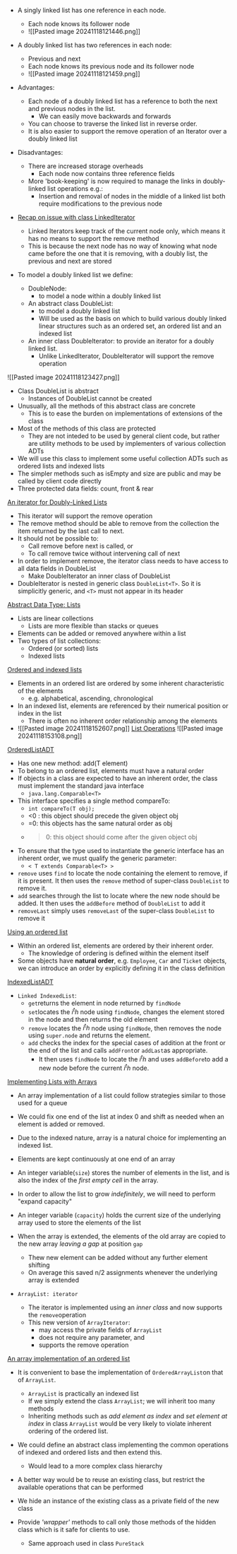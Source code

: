 - A singly linked list has one reference in each node.
	- Each node knows its follower node
	- ![[Pasted image 20241118121446.png]]

- A doubly linked list has two references in each node:
	- Previous and next
	- Each node knows its previous node and its follower node
	- ![[Pasted image 20241118121459.png]]
- Advantages:
	- Each node of a doubly linked list has a reference to both the next and previous nodes in the list.
		- We can easily move backwards and forwards
	- You can choose to traverse the linked list in reverse order.
	- It is also easier to support the remove operation of an Iterator over a doubly linked list

- Disadvantages:
	- There are increased storage overheads
		- Each node now contains three reference fields
	- More 'book-keeping' is now required to manage the links in doubly-linked list operations e.g.:
		- Insertion and removal of nodes in the middle of a linked list both require modifications to the previous node

- <u>Recap on issue with class LinkedIterator</u>
	- Linked Iterators keep track of the current node only, which means it has no means to support the remove method 
	- This is because the next node has no way of knowing what node came before the one that it is removing, with a doubly list, the previous and next are stored

- To model a doubly linked list we define:
	- DoubleNode: 
		- to model a node within a doubly linked list
	- An abstract class DoubleList:
		- to model a doubly linked list
		- Will be used as the basis on which to build various doubly linked linear structures such as an ordered set, an ordered list and an indexed list
	- An inner class DoubleIterator: to provide an iterator for a doubly linked list.
		- Unlike LinkedIterator, DoubleIterator will support the remove operation

![[Pasted image 20241118123427.png]]

- Class DoubleList is abstract
	- Instances of DoubleList cannot be created
- Unusually, all the methods of this abstract class are concrete
	- This is to ease the burden on implementations of extensions of the class
- Most of the methods of this class are protected
	- They are not inteded to be used by general client code, but rather are utility methods to be used by implementers of various collection ADTs
- We will use this class to implement some useful collection ADTs such as ordered lists and indexed lists
- The simpler methods such as isEmpty and size are public and may be called by client code directly
- Three protected data fields: count, front & rear


<u>An iterator for Doubly-Linked Lists</u>
- This iterator will support the remove operation
- The remove method should be able to remove from the collection the item returned by the last call to next.
- It should not be possible to:
	- Call remove before next is called, or
	- To call remove twice without intervening call of next
- In order to implement remove, the iterator class needs to have access to all data fields in DoubleList
	- Make DoubleIterator an inner class of DoubleList
- DoubleIterator is nested in generic class `DoubleList<T>`. So it is simplicitly generic, and `<T>` must not appear in its header


<u>Abstract Data Type: Lists</u>
- Lists are linear collections
	- Lists are more flexible than stacks or queues
- Elements can be added or removed anywhere within a list
- Two types of list collections:
	- Ordered (or sorted) lists
	- Indexed lists

<u>Ordered and indexed lists</u>
- Elements in an ordered list are ordered by some inherent characteristic of the elements
	- e.g. alphabetical, ascending, chronological
- In an indexed list, elements are referenced by their numerical position or index in the list
	- There is often no inherent order relationship among the elements
- ![[Pasted image 20241118152607.png]]
<u>List Operations</u>
![[Pasted image 20241118153108.png]]

<u>OrderedListADT</u>
- Has one new method: add(T element)
- To belong to an ordered list, elements must have a natural order
- If objects in a class are expected to have an inherent order, the class must implement the standard java interface
	- `java.lang.Comparable<T>`
- This interface specifies a single method compareTo:
	- `int compareTo(T obj);`
	- <0 : this object should precede the given object obj
	- =0: this objects has the same natural order as obj
	- >0: this object should come after the given object obj
- To ensure that the type used to instantiate the generic interface has an inherent order, we must qualify the generic parameter:
	- `< T extends Comparable<T> >`
- `remove` uses `find` to locate the node containing the element to remove, if it is present. It then uses the `remove` method of super-class `DoubleList` to remove it.
- `add` searches through the list to locate where the new node should be added. It then uses the `addBefore` method of `DoubleList` to add it
- `removeLast` simply uses `removeLast` of the super-class `DoubleList` to remove it


<u>Using an ordered list</u>

- Within an ordered list, elements are ordered by their inherent order.
	- The knowledge of ordering is defined within the element itself
- Some objects have **natural order**, e.g. `Employee`, `Car` and `Ticket` objects, we can introduce an order by explicitly defining it in the class definition

<u>IndexedListADT </u>

- `Linked IndexedList`:
	- `get`returns the element in node returned by `findNode`
	- `set`locates the $i^th$ node using `findNode`, changes the element stored in the node and then returns the old element
	- `remove` locates the $i^th$ node using `findNode`, then removes the node using `super.node` and returns the element.
	- `add` checks the index for the special cases of addition at the front or the end of the list and calls `addFront`or `addLast`as appropriate.
		- It then uses `findNode` to locate the $i^th$ and uses `addBefore`to add a new node before the current $i^th$ node.

<u>Implementing Lists with Arrays</u>

- An array implementation of a list could follow strategies similar to those used for a queue
- We could fix one end of the list at index 0 and shift as needed when an element is added or removed.

- Due to the indexed nature, array is a natural choice for implementing an indexed list.
- Elements are kept continuously at one end of an array
- An integer variable(`size`) stores the number of elements in the list, and is also the index of the *first empty cell* in the array.
- In order to allow the list to grow *indefinitely*, we will need to perform "expand capacity"
- An integer variable (`capacity`) holds the current size of the underlying array used to store the elements of the list

- When the array is extended, the elements of the old array are copied to the new array *leaving a gap* at position `gap`
	- Thew new element can be added without any further element shifting
	- On average this saved n/2 assignments whenever the underlying array is extended


- `ArrayList: iterator`
	- The iterator is implemented using an *inner class* and now supports the `remove`operation 
	- This new version of `ArrayIterator`:
		- may access the private fields of `ArrayList`
		- does not require any parameter, and
		- supports the remove operation

<u>An array implementation of an ordered list</u>

- It is convenient to base the implementation of `OrderedArrayList`on that of `ArrayList`.
	- `ArrayList` is practically an indexed list
	- If we simply extend the class `ArrayList`; we will inherit too many methods
	- Inheriting methods such as *add element as index* and *set element at index* in class `ArrayList` would be very likely to violate inherent ordering of the ordered list.

- We could define an abstract class implementing the common operations of indexed and ordered lists and then extend this.
	- Would lead to a more complex class hierarchy 

- A better way would be to reuse an existing class, but restrict the available operations that can be performed
- We hide an instance of the existing class as a private field of the new class
- Provide *'wrapper'* methods to call only those methods of the hidden class which is it safe for clients to use.
	- Same approach used in class `PureStack`

